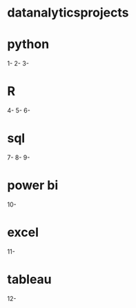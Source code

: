 # datanalyticsprojects

# python
1-
2-
3-




# R
4-
5-
6-


# sql
7-
8-
9-



# power bi
10-



# excel
11-



# tableau
12-
